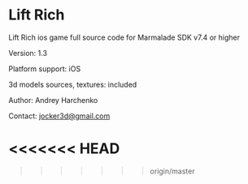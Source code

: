 Lift Rich
=========
Lift Rich ios game full source code for Marmalade SDK v7.4 or higher
 
Version: 1.3

Platform support: iOS

3d models sources, textures: included

Author: Andrey Harchenko

Contact: jocker3d@gmail.com


<<<<<<< HEAD
=======

>>>>>>> origin/master
